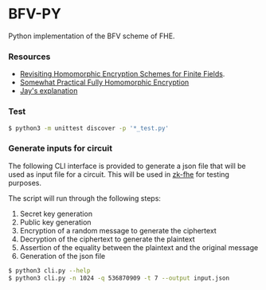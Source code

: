 # BFV-PY

Python implementation of the BFV scheme of FHE.

### Resources

- [Revisiting Homomorphic Encryption Schemes for Finite Fields](https://eprint.iacr.org/2012/144.pdf).
- [Somewhat Practical Fully Homomorphic Encryption](https://eprint.iacr.org/2021/204.pdf)
- [Jay's explanation](https://github.com/Janmajayamall/bfv/blob/notes/notes/BFV.md)

### Test

```bash
$ python3 -m unittest discover -p '*_test.py'
```

### Generate inputs for circuit

The following CLI interface is provided to generate a json file that will be used as input file for a circuit. This will be used in [zk-fhe](https://github.com/enricobottazzi/zk-fhe) for testing purposes.

The script will run through the following steps:
1. Secret key generation
2. Public key generation
3. Encryption of a random message to generate the ciphertext
4. Decryption of the ciphertext to generate the plaintext
5. Assertion of the equality between the plaintext and the original message
6. Generation of the json file

```bash
$ python3 cli.py --help
$ python3 cli.py -n 1024 -q 536870909 -t 7 --output input.json
```
